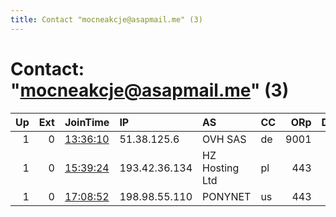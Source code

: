```yaml
---
title: Contact "mocneakcje@asapmail.me" (3)
---
```


# Contact: "mocneakcje@asapmail.me" (3)

|   Up |   Ext | JoinTime                                                                                              | IP            | AS             | CC   |   ORp |   Dirp | OS    | Version   | Nickname      |   eFamMembers |
|-----:|------:|:------------------------------------------------------------------------------------------------------|:--------------|:---------------|:-----|------:|-------:|:------|:----------|:--------------|--------------:|
|    1 |     0 | [13:36:10](https://nusenu.github.io/OrNetStats/w/relay/6DD29D8A98E1F22F9DA8C7BAE31D954659D69B30.html) | 51.38.125.6   | OVH SAS        | de   |  9001 |      0 | Linux | 0.4.7.7   | LolifoxPoland |             1 |
|    1 |     0 | [15:39:24](https://nusenu.github.io/OrNetStats/w/relay/41AE1C0A7661846580242992000BFFCF8839DF94.html) | 193.42.36.134 | HZ Hosting Ltd | pl   |   443 |      0 | BSD   | 0.4.7.7   | LolifoxPoland |             1 |
|    1 |     0 | [17:08:52](https://nusenu.github.io/OrNetStats/w/relay/26500B3E904ACCD09E3E29F25D7A1E8B6985B832.html) | 198.98.55.110 | PONYNET        | us   |   443 |      0 | Linux | 0.4.7.7   | LolifoxPoland |             1 |
